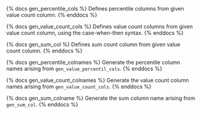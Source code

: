 {% docs gen_percentile_cols %}
Defines percentile columns from given value count column.
{% enddocs %}

{% docs gen_value_count_cols %}
Defines value count columns from given value count column,
using the case-when-then syntax.
{% enddocs %}

{% docs gen_sum_col %}
Defines sum count column from given value count column.
{% enddocs %}

{% docs gen_percentile_colnames %}
Generate the percentile column names arising from `gen_value_percentil_cols`.
{% enddocs %}

{% docs gen_value_count_colnames %}
Generate the value count column names arising from `gen_value_count_cols`.
{% enddocs %}

{% docs gen_sum_colname %}
Generate the sum column name arising from `gen_sum_col`.
{% enddocs %}
